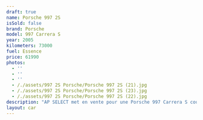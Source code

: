 ```yaml
---
draft: true
name: Porsche 997 2S
isSold: false
brand: Porsche
model: 997 Carrera S
year: 2005
kilometers: 73000
fuel: Essence
price: 61990
photos:
  - ''
  - ''
  - ''
  - /./assets/997 2S Porsche/Porsche 997 2S (21).jpg
  - /./assets/997 2S Porsche/Porsche 997 2S (23).jpg
  - /./assets/997 2S Porsche/Porsche 997 2S (22).jpg
description: "AP SELECT met en vente pour une Porsche 997 Carrera S coupé 3.8l 355cv phase 1 boîte mécanique.\nModèle du 08/2005 avec 73000km.\n\nCouleur Blanc Carrera, intérieur cuir entendu Cocoa.\n\nCarte Grise française \U0001F1EB\U0001F1F7\n\nLe véhicule est en parfait état avec carnet complet Porsche et historique suivi.\n\nDernier service moteur effectué chez Porsche à 71000km au 02/2023.\n\nService, pneus, freins, IMS et courroie d’accessoire a jour.\n\nÉquipements et options :\n- Boîte mécanique 6\n- Toit ouvrant électrique\n- Freinage sport étriers rouge\n- Console centrale Blanc Carrera\n- Pack Chrono\n- Suspension PASM\n- Système HIFI BOSE\n- Jantes 19\" Sport Classic Carrera\n- Sièges Sport + électrique à mémoire\n- Intérieur Cuir entendu / surpiqûres\n- Écussons Porsche sur les appuis tête\n- Phares xénon +\n- Projecteurs de jour à LED\n- Fond de compteur blanc\n- Radars de recul\n- Régulateur de vitesse\n- Affichage multifonctions plus\n- Climatisation\n- Éclairage et essuie-glaces automatique\n- Rétroviseurs électriques et chauffants\n- Rétroviseurs int / ext Electrochrome\n- Éclairage d’ambiance\n\nDisponible et visible sur RDV pour acheteur sérieux.\n\nPossibilité d'une garantie 3, 6 ou 12 mois en supplément.\n\nRéalisation des démarches d'immatriculation.\n\nAP SELECT c'est des solutions de courtage et conciergerie sur mesure pour profiter librement de sa passion et de son patrimoine.\n\nPrenez le volant, AP SELECT s'occupe du reste."
layout: car
---
```


